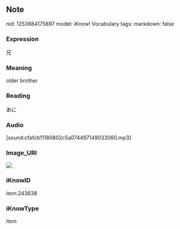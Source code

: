 ## Note
nid: 1253684175897
model: iKnow! Vocabulary
tags: 
markdown: false

### Expression
兄

### Meaning
older brother

### Reading
あに

### Audio
[sound:cfafcb11180802c5a074497149033060.mp3]

### Image_URI
<img src="6eb6a612b8ea6ef477ba71c32dc045f5.jpg">

### iKnowID
item:243638

### iKnowType
item
